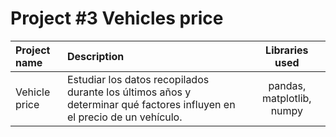 # Project #3 Vehicles price



| Project name          | Description            | Libraries used              |
| :-------------------- | :--------------------- |:---------------------------:|
|  Vehicle price    | Estudiar los datos recopilados durante los últimos años y determinar qué factores influyen en el precio de un vehículo.        |pandas, matplotlib, numpy|
